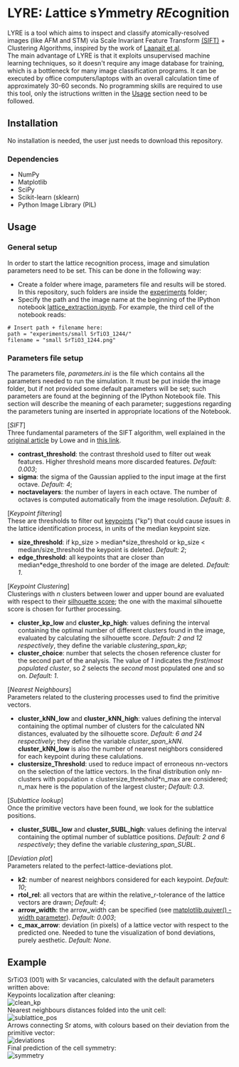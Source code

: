 # LYRE: *L*attice s*Y*mmetry *RE*cognition

LYRE is a tool which aims to inspect and classify atomically-resolved images (like AFM and STM) via Scale Invariant Feature Transform [(SIFT)](https://link.springer.com/article/10.1023/B:VISI.0000029664.99615.94) + Clustering Algorithms, inspired by the work of [Laanait et al](https://ascimaging.springeropen.com/articles/10.1186/s40679-016-0028-8). <br>
The main advantage of LYRE is that it exploits unsupervised machine learning techniques, so it doesn't require any image database for training, which is a bottleneck for many image classification programs. It can be executed by office computers/laptops with an overall calculation time of approximately 30-60 seconds.  No programming skills are required to use this tool, only the istructions written in the [Usage](#usage) section need to be followed.

## Installation
No installation is needed, the user just needs to download this repository.
### Dependencies
* NumPy
* Matplotlib
* SciPy
* Scikit-learn (sklearn)
* Python Image Library (PIL)


## Usage
### General setup
In order to start the lattice recognition process, image and simulation parameters need to be set. This can be done in the following way:
* Create a folder where image, parameters file and results will be stored. In this repository, such folders are inside the [experiments](https://github.com/MarcoCrr/Lattice-symmetry-recognition/tree/master/experiments) folder;
* Specify the path and the image name at the beginning of the IPython notebook [lattice_extraction.ipynb](https://github.com/MarcoCrr/Lattice-symmetry-recognition/blob/master/lattice_extraction.ipynb). For example, the third cell of the notebook reads: <br>
```
# Insert path + filename here:
path = "experiments/small SrTiO3_1244/"
filename = "small SrTiO3_1244.png"
```
### Parameters file setup
The parameters file, *parameters.ini* is the file which contains all the parameters needed to run the simulation. It must be put inside the image folder, but if not provided some default parameters will be set; such parameters are found at the beginning of the IPython Notebook file. This section will describe the meaning of each parameter; suggestions regarding the parameters tuning are inserted in appropriate locations of the Notebook.

[*SIFT*] <br>
Three fundamental parameters of the SIFT algorithm, well explained in the [original article](https://link.springer.com/article/10.1023/B:VISI.0000029664.99615.94) by Lowe and in [this link](https://docs.opencv.org/4.5.4/d7/d60/classcv_1_1SIFT.html).
- **contrast_threshold**: the contrast threshold used to filter out weak features. Higher threshold means more discarded features. *Default: 0.003*;
- **sigma**: the sigma of the Gaussian applied to the input image at the first octave. *Default: 4*;
- **noctavelayers**: the number of layers in each octave. The number of octaves is computed automatically from the image resolution. *Default: 8*.

[*Keypoint filtering*] <br>
These are thresholds to filter out [keypoints](https://paperswithcode.com/task/keypoint-detection) ("kp") that could cause issues in the lattice identification process, in units of the median keypoint size.
- **size_threshold**: if kp_size > median*size_threshold or kp_size < median/size_threshold the keypoint is deleted. *Default: 2*;
- **edge_threshold**: all keypoints that are closer than median\*edge_threshold to one border of the image are deleted. *Default: 1*.

[*Keypoint Clustering*] <br>
Clusterings with *n* clusters between lower and upper bound are evaluated with respect to their [silhouette score](https://towardsdatascience.com/silhouette-coefficient-validating-clustering-techniques-e976bb81d10c); the one with the maximal silhouette score is chosen for further processing.
- **cluster_kp_low** and **cluster_kp_high**: values defining the interval containing the optimal number of different clusters found in the image, evaluated by calculating the silhouette score. *Default: 2 and 12 respectively*, they define the variable *clustering_span_kp*;
- **cluster_choice**: number that selects the chosen reference cluster for the second part of the analysis. The value of *1* indicates the *first*/*most populated cluster*, so *2* selects the *second* most populated one and so on. *Default: 1*.

[*Nearest Neighbours*] <br>
Parameters related to the clustering processes used to find the primitive vectors.
- **cluster_kNN_low** and **cluster_kNN_high**: values defining the interval containing the optimal number of clusters for the calculated NN distances, evaluated by the silhouette score. *Default: 6 and 24 respectively*; they define the variable *cluster_span_kNN*. <br>
**cluster_kNN_low** is also the number of nearest neighbors considered for each keypoint during these calulations.
- **clustersize_Threshold**: used to reduce impact of erroneous nn-vectors on the selection of the lattice vectors. In the final distribution only nn-clusters with population ≥ clustersize_threshold\*n_max are considered; n_max here is the population of the largest cluster; *Default: 0.3*.

[*Sublattice lookup*] <br>
Once the primitive vectors have been found, we look for the sublattice positions.
- **cluster_SUBL_low** and **cluster_SUBL_high**: values defining the interval containing the optimal number of sublattice positions. *Default: 2 and 6 respectively*; they define the variable *clustering_span_SUBL*.

[*Deviation plot*] <br>
Parameters related to the perfect-lattice-deviations plot.
- **k2**: number of nearest neighbors considered for each keypoint. *Default: 10*;
- **rtol_rel**: all vectors that are within the relative_r-tolerance of the lattice vectors are drawn; *Default: 4*;
- **arrow_width**: the arrow_width can be specified (see [matplotlib.quiver() - width parameter](https://matplotlib.org/stable/api/_as_gen/matplotlib.pyplot.quiver.html)). *Default: 0.003*;
- **c_max_arrow**: deviation (in pixels) of a lattice vector with respect to the predicted one. Needed to tune the visualization of bond deviations, purely aesthetic. *Default: None*.




## Example
SrTiO3 (001) with Sr vacancies, calculated with the default parameters written above: <br>
Keypoints localization after cleaning: <br>
![clean_kp](https://github.com/MarcoCrr/Lattice-symmetry-recognition/blob/master/experiments/small_SrTiO3_1244/example_cleankp.png)
<br> Nearest neighbours distances folded into the unit cell: <br>
![sublattice_pos](https://github.com/MarcoCrr/Lattice-symmetry-recognition/blob/master/experiments/small_SrTiO3_1244/sublattice_positions.svg)
<br> Arrows connecting Sr atoms, with colours based on their deviation from the primitive vector: <br>
![deviations](https://github.com/MarcoCrr/Lattice-symmetry-recognition/blob/master/experiments/small_SrTiO3_1244/example_deviations.svg)
<br> Final prediction of the cell symmetry: <br>
![symmetry](https://github.com/MarcoCrr/Lattice-symmetry-recognition/blob/master/experiments/small_SrTiO3_1244/example_cell_symmetry.svg)

